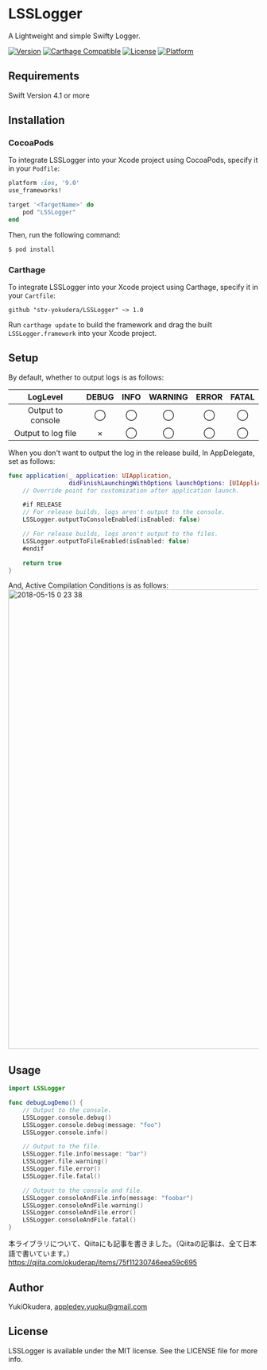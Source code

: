 # LSSLogger
A Lightweight and simple Swifty Logger.

[![Version](https://img.shields.io/cocoapods/v/LSSLogger.svg?style=flat)](http://cocoapods.org/pods/LSSLogger)
[![Carthage Compatible](https://img.shields.io/badge/Carthage-compatible-4BC51D.svg?style=flat)](https://github.com/stv-yokudera/LSSLogger)
[![License](https://img.shields.io/cocoapods/l/LSSLogger.svg?style=flat)](http://cocoapods.org/pods/LSSLogger)
[![Platform](https://img.shields.io/cocoapods/p/LSSLogger.svg?style=flat)](http://cocoapods.org/pods/LSSLogger)

## Requirements
Swift Version 4.1 or more

## Installation

### CocoaPods

To integrate LSSLogger into your Xcode project using CocoaPods, specify it in your `Podfile`:

```ruby
platform :ios, '9.0'
use_frameworks!

target '<TargetName>' do
    pod "LSSLogger"
end
```

Then, run the following command:

```bash
$ pod install
```

### Carthage

To integrate LSSLogger into your Xcode project using Carthage, specify it in your `Cartfile`:

```ogdl
github "stv-yokudera/LSSLogger" ~> 1.0
```

Run `carthage update` to build the framework and drag the built `LSSLogger.framework` into your Xcode project.

## Setup

By default, whether to output logs is as follows:

|LogLevel|DEBUG|INFO|WARNING|ERROR|FATAL|
|:----:|:----:|:----:|:----:|:----:|:----:|
|Output to console|◯|◯|◯|◯|◯|
|Output to log file|×|◯|◯|◯|◯|

When you don't want to output the log in the release build, In AppDelegate, set as follows:

```swift:AppDelegate.swift
func application(_ application: UIApplication,
                 didFinishLaunchingWithOptions launchOptions: [UIApplicationLaunchOptionsKey: Any]?) -> Bool {
    // Override point for customization after application launch.

    #if RELEASE
    // For release builds, logs aren't output to the console.
    LSSLogger.outputToConsoleEnabled(isEnabled: false)

    // For release builds, logs aren't output to the files.
    LSSLogger.outputToFileEnabled(isEnabled: false)
    #endif

    return true
}
```

And, Active Compilation Conditions is as follows:
<img width="926" alt="2018-05-15 0 23 38" src="https://user-images.githubusercontent.com/25205138/40007027-c19b612e-57d6-11e8-897c-7d5af8431378.png">

## Usage

```swift
import LSSLogger

func debugLogDemo() {
    // Output to the console.
    LSSLogger.console.debug()
    LSSLogger.console.debug(message: "foo")
    LSSLogger.console.info()

    // Output to the file.
    LSSLogger.file.info(message: "bar")
    LSSLogger.file.warning()
    LSSLogger.file.error()
    LSSLogger.file.fatal()

    // Output to the console and file.
    LSSLogger.consoleAndFile.info(message: "foobar")
    LSSLogger.consoleAndFile.warning()
    LSSLogger.consoleAndFile.error()
    LSSLogger.consoleAndFile.fatal()
}
```

本ライブラリについて、Qiitaにも記事を書きました。（Qiitaの記事は、全て日本語で書いています。）
https://qiita.com/okuderap/items/75f11230746eea59c695


## Author

YukiOkudera, appledev.yuoku@gmail.com

## License

LSSLogger is available under the MIT license. See the LICENSE file for more info.

